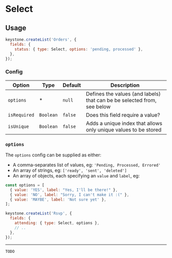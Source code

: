 <!--[meta]
section: api
subSection: field-types
title: Select
[meta]-->

# Select

## Usage

```js
keystone.createList('Orders', {
  fields: {
    status: { type: Select, options: 'pending, processed' },
  },
});
```

### Config

| Option       | Type      | Default | Description                                                             |
| ------------ | --------- | ------- | ----------------------------------------------------------------------- |
| `options`    | \*        | `null`  | Defines the values (and labels) that can be be selected from, see below |
| `isRequired` | `Boolean` | `false` | Does this field require a value?                                        |
| `isUnique`   | `Boolean` | `false` | Adds a unique index that allows only unique values to be stored         |

### `options`

The `options` config can be supplied as either:

- A comma-separates list of values, eg: `'Pending, Processed, Errored'`
- An array of strings, eg: `['ready', 'sent', 'deleted']`
- An array of objects, each specifying an `value` and `label`, eg:

```js
const options = [
  { value: 'YES', label: "Yes, I'll be there!" },
  { value: 'NO', label: "Sorry, I can't make it :(" },
  { value: 'MAYBE', label: 'Not sure yet' },
];

keystone.createList('Rsvp', {
  fields: {
    attending: { type: Select, options },
    // ..
  },
});
```

---

```DOCS_TODO
TODO
```

